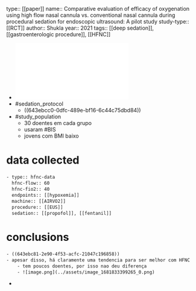 type:: [[paper]]
name:: Comparative evaluation of efficacy of oxygenation using high flow nasal cannula vs. conventional nasal cannula during procedural sedation for endoscopic ultrasound: A pilot study
study-type:: [[RCT]]
author:: Shukla
year:: 2021
tags:: [[deep sedation]], [[gastroenterologic procedure]], [[HFNC]]

- ![JOACP-37-648.pdf](../assets/JOACP-37-648_1681832981605_0.pdf)
- #sedation_protocol
	- ((643ebcc0-0dfc-489e-bf16-6c44c75dbd84))
- #study_population
	- 30 doentes em cada grupo
	- usaram #BIS
	- jovens com BMI baixo
# data collected
	- type:: hfnc-data
	  hfnc-flow:: 60
	  hfnc-fio2:: 40
	  endpoints:: [[hypoxemia]] 
	  machine:: [[AIRVO2]] 
	  procedure:: [[EUS]] 
	  sedation:: [[propofol]], [[fentanil]]
# conclusions
	- ((643ebc81-2e90-4f53-acfc-21047c196858))
	- apesar disso, há claramente uma tendencia para ser melhor com HFNC
		- tem poucos doentes, por isso nao deu diferença
		- ![image.png](../assets/image_1681833399265_0.png)
-